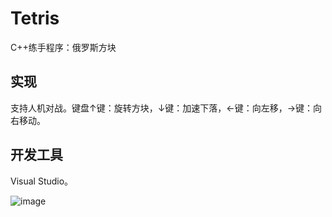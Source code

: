# Tetris
C++练手程序：俄罗斯方块
## 实现
支持人机对战。键盘↑键：旋转方块，↓键：加速下落，←键：向左移，→键：向右移动。
## 开发工具
Visual Studio。

![image](https://github.com/walnut00/resources/blob/master/metriis.gif)

